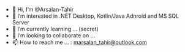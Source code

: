 - 👋 Hi, I’m @Arsalan-Tahir
- 👀 I’m interested in .NET Desktop, Kotlin/Java Adnroid and MS SQL Server
- 🌱 I’m currently learning ... (secret)
- 💞️ I’m looking to collaborate on ...
- 📫 How to reach me ... : marsalan_tahir@outlook.com

<!---
Arsalan-Tahir/Arsalan-Tahir is a ✨ special ✨ repository because its `README.md` (this file) appears on your GitHub profile.
You can click the Preview link to take a look at your changes.
--->
